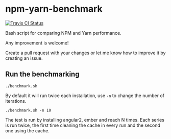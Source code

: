 # npm-yarn-benchmark

[![Travis CI Status](https://travis-ci.org/Viper007Bond/npm-yarn-benchmark.svg?branch=master)](https://travis-ci.org/Viper007Bond/npm-yarn-benchmark)

Bash script for comparing NPM and Yarn performance.

Any improvement is welcome!

Create a pull request with your changes or let me know how to improve it by creating an issue.

## Run the benchmarking

```
./benchmark.sh
```

By default it will run twice each installation, use `-n` to change the number of iterations.

```
./benchmark.sh -n 10
```

The test is run by installing angular2, ember and reach N times. Each series is run twice, the
first time cleaning the cache in every run and the second one using the cache.
